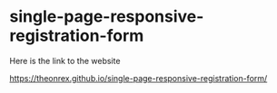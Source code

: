 # single-page-responsive-registration-form

Here is the link to the website

https://theonrex.github.io/single-page-responsive-registration-form/
